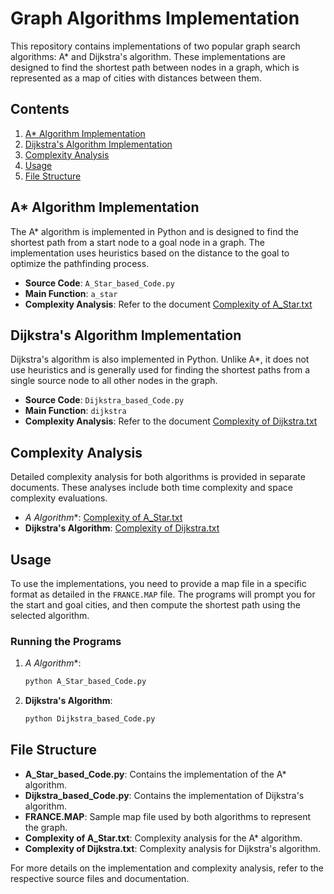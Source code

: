 # Graph Algorithms Implementation

This repository contains implementations of two popular graph search algorithms: A* and Dijkstra's algorithm. These implementations are designed to find the shortest path between nodes in a graph, which is represented as a map of cities with distances between them.

## Contents

1. [A* Algorithm Implementation](#a-star-algorithm-implementation)
2. [Dijkstra's Algorithm Implementation](#dijkstras-algorithm-implementation)
3. [Complexity Analysis](#complexity-analysis)
4. [Usage](#usage)
5. [File Structure](#file-structure)

## A* Algorithm Implementation

The A* algorithm is implemented in Python and is designed to find the shortest path from a start node to a goal node in a graph. The implementation uses heuristics based on the distance to the goal to optimize the pathfinding process.

- **Source Code**: `A_Star_based_Code.py`
- **Main Function**: `a_star`
- **Complexity Analysis**: Refer to the document [Complexity of A_Star.txt](#complexity-analysis)

## Dijkstra's Algorithm Implementation

Dijkstra's algorithm is also implemented in Python. Unlike A*, it does not use heuristics and is generally used for finding the shortest paths from a single source node to all other nodes in the graph.

- **Source Code**: `Dijkstra_based_Code.py`
- **Main Function**: `dijkstra`
- **Complexity Analysis**: Refer to the document [Complexity of Dijkstra.txt](#complexity-analysis)

## Complexity Analysis

Detailed complexity analysis for both algorithms is provided in separate documents. These analyses include both time complexity and space complexity evaluations.

- **A* Algorithm**: [Complexity of A_Star.txt](Complexity%20of%20A_Star.txt)
- **Dijkstra's Algorithm**: [Complexity of Dijkstra.txt](Complexity%20of%20Dijkstra.txt)

## Usage

To use the implementations, you need to provide a map file in a specific format as detailed in the `FRANCE.MAP` file. The programs will prompt you for the start and goal cities, and then compute the shortest path using the selected algorithm.

### Running the Programs

1. **A* Algorithm**:
   ```bash
   python A_Star_based_Code.py
   ```
2. **Dijkstra's Algorithm**:
   ```bash
   python Dijkstra_based_Code.py
   ```

## File Structure

- **A_Star_based_Code.py**: Contains the implementation of the A* algorithm.
- **Dijkstra_based_Code.py**: Contains the implementation of Dijkstra's algorithm.
- **FRANCE.MAP**: Sample map file used by both algorithms to represent the graph.
- **Complexity of A_Star.txt**: Complexity analysis for the A* algorithm.
- **Complexity of Dijkstra.txt**: Complexity analysis for Dijkstra's algorithm.

For more details on the implementation and complexity analysis, refer to the respective source files and documentation.
